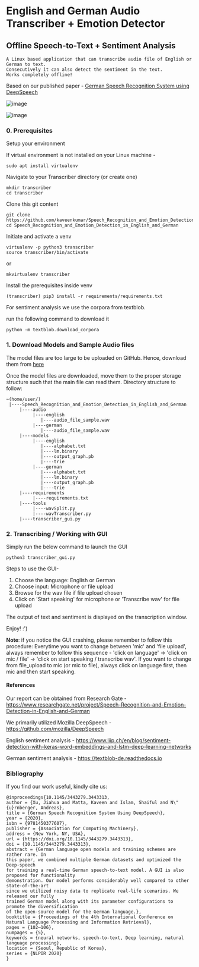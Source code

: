 # English and German Audio Transcriber + Emotion Detector 
## Offline Speech-to-Text + Sentiment Analysis
```
A Linux based application that can transcribe audio file of English or German to text.
Consecutively it can also detect the sentiment in the text.
Works completely offline!
```
Based on our published paper - [German Speech Recognition System using DeepSpeech](https://dl.acm.org/doi/abs/10.1145/3443279.3443313)

![image](https://user-images.githubusercontent.com/38073885/122025881-07083b80-cdca-11eb-9826-0fa2f9082fc4.png)

![image](https://user-images.githubusercontent.com/38073885/122027470-6f0b5180-cdcb-11eb-9bef-26e801ea5ce4.png)

### 0. Prerequisites

Setup your environment

If virtual environment is not installed on your Linux machine -
```
sudo apt install virtualenv
```

Navigate to your Transcriber directory (or create one)
```
mkdir transcriber
cd transcriber
```

Clone this git content
```
git clone https://github.com/kaveenkumar/Speech_Recognition_and_Emotion_Detection_in_English_and_German.git
cd Speech_Recognition_and_Emotion_Detection_in_English_and_German
```

Initiate and activate a venv
```
virtualenv -p python3 transcriber
source transcriber/bin/activate
```
or 
```
mkvirtualenv transcriber
```

Install the prerequisites inside venv
```
(transcriber) pip3 install -r requirements/requirements.txt
```

For sentiment analysis we use the corpora from textblob.

run the following command to download it
```
python -m textblob.download_corpora
```

### 1. Download Models and Sample Audio files
The model files are too large to be uploaded on GitHub. Hence, download them from [here](https://drive.google.com/drive/folders/1wuhkZ3b5jKfoNIDfaEzrdg-KZVagk-lS?usp=sharing)

Once the model files are downloaded, move them to the proper storage structure such that the main file can read them.
Directory structure to follow:

```
~(home/user/)
 |----Speech_Recognition_and_Emotion_Detection_in_English_and_German
     |----audio
          |----english
             |----audio_file_sample.wav
          |----german
             |----audio_file_sample.wav
     |----models
          |----english
             |----alphabet.txt
             |----lm.binary
             |----output_graph.pb
             |----trie
          |----german
             |----alphabet.txt
             |----lm.binary
             |----output_graph.pb
             |----trie
     |----requirements
          |----requirements.txt
     |----tools
          |----wavSplit.py
          |----wavTranscriber.py
     |----transcriber_gui.py 
```

### 2. Transcribing / Working with GUI
Simply run the below command to launch the GUI
```
python3 transcriber_gui.py
```
Steps to use the GUI-
1) Choose the language: English or German
2) Choose input: Microphone or file upload
3) Browse for the wav file if file upload chosen
4) Click on 'Start speaking' for microphone or 'Transcribe wav' for file upload

The output of text and sentiment is displayed on the transcription window.

Enjoy! :')

**Note**: if you notice the GUI crashing, please remember to follow this procedure:
Everytime you want to change between 'mic' and 'file upload', always remember to follow this sequence - 'click on language' -> 'click on mic / file' -> 'click on start speaking / transcribe wav'. If you want to change from file_upload to mic (or mic to file), always click on language first, then mic and then start speaking.

#### References

Our report can be obtained from Research Gate -
https://www.researchgate.net/project/Speech-Recognition-and-Emotion-Detection-in-English-and-German

We primarily utilized Mozilla DeepSpeech -
https://github.com/mozilla/DeepSpeech

English sentiment analysis -
https://www.liip.ch/en/blog/sentiment-detection-with-keras-word-embeddings-and-lstm-deep-learning-networks

German sentiment analysis -
https://textblob-de.readthedocs.io

### Bibliography

If you find our work useful, kindly cite us:

```
@inproceedings{10.1145/3443279.3443313,
author = {Xu, Jiahua and Matta, Kaveen and Islam, Shaiful and N\"{u}rnberger, Andreas},
title = {German Speech Recognition System Using DeepSpeech},
year = {2020},
isbn = {9781450377607},
publisher = {Association for Computing Machinery},
address = {New York, NY, USA},
url = {https://doi.org/10.1145/3443279.3443313},
doi = {10.1145/3443279.3443313},
abstract = {German language open models and training schemes are rather rare. In
this paper, we combined multiple German datasets and optimized the Deep-speech
for training a real-time German speech-to-text model. A GUI is also proposed for functionality
demonstration. Our model performs considerably well compared to other state-of-the-art
since we utilized noisy data to replicate real-life scenarios. We released our fully
trained German model along with its parameter configurations to promote the diversification
of the open-source model for the German language.},
booktitle = {Proceedings of the 4th International Conference on Natural Language Processing and Information Retrieval},
pages = {102–106},
numpages = {5},
keywords = {neural networks, speech-to-text, Deep learning, natural language processing},
location = {Seoul, Republic of Korea},
series = {NLPIR 2020}
}
```
